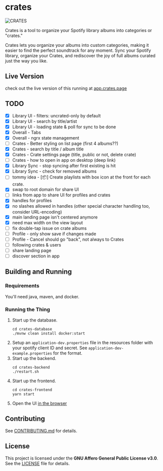# crates

![CRATES](https://app.crates.page/assets/images/crates-card-cropped.png)

Crates is a tool to organize your Spotify library albums into categories or "crates."

Crates lets you organize your albums into custom categories, making it easier to find the perfect soundtrack for any moment. Sync your Spotify library, organize your Crates, and rediscover the joy of full albums curated just the way you like.

## Live Version
check out the live version of this running at [app.crates.page](https://app.crates.page)

## TODO

- [X] Library UI - filters: uncrated-only by default
- [X] Library UI - search by title/artist
- [X] Library UI - loading state & poll for sync to be done 
- [X] Overall - Tabs
- [X] Overall - ngrx state management
- [ ] Crates - Better styling on list page (first 4 albums??)
- [X] Crates - search by title / album title
- [X] Crates - Crate settings page (title, public or not, delete crate)
- [ ] Crates - how to open in app on desktop (deep link)
- [X] Library Sync - stop syncing after first existing is hit
- [X] Library Sync - check for removed albums
- [ ] tommy idea - [📦] Create playlists with box icon at the front for each crate.
- [X] swap to root domain for share UI
- [ ] links from app to share UI for profiles and crates
- [X] handles for profiles
- [X] no slashes allowed in handles (other special character handling too, consider URL-encoding)
- [X] main landing page isn't centered anymore
- [X] need max width on the view layout
- [ ] fix double-tap issue on crate albums
- [ ] Profile - only show save if changes made
- [ ] Profile - Cancel should go "back", not always to Crates 
- [ ] following crates & users
- [ ] share landing page
- [ ] discover section in app

## Building and Running

### Requirements
You'll need java, maven, and docker.

### Running the Thing

1. Start up the database.
   ```shell
   cd crates-database
   ./mvnw clean install docker:start
   ```
2. Setup an `application-dev.properties` file in the resources folder with your spotify client ID and secret. See `application-dev-example.properties` for the format. 
3. Start up the backend.
   ```shell
   cd crates-backend
   ./restart.sh
   ```
4. Start up the frontend.
   ```shell
   cd crates-frontend
   yarn start
   ```
5. Open the UI [in the browser](http://localhost:4311)
   
## Contributing

See [CONTRIBUTING.md](CONTRIBUTING.md) for details.

## License

This project is licensed under the **GNU Affero General Public License v3.0**.
See the [LICENSE](LICENSE) file for details.
